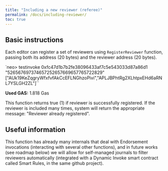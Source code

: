 ```yaml
---
title: "Including a new reviewer (referee)"
permalink: /docs/including-reviewer/
toc: true
---
```


## Basic instructions

Each editor can register a set of reviewers using `RegisterReviewer` function, passing both its address (20 bytes) and the reviewer address (20 bytes).

`neo> testinvoke 0xfc47d1b7b2fe38096433af7c5e543033d87a86d1 "526567697374657252657669657765722829" ["AUk19KeZqgryWfxfvfAkCcEFLNGhzoPivi","APLJBPhtRg2XLhtpxEHd6aRNL7YSLGH2ZL"]``

**Used GAS:** 1.818 Gas

This function returns true (1) if reviewer is successfully registered. If the reviewer is included many times, system will return the appropriate message: "Reviewer already registered".

## Useful information

This function has already many internals that deal with Endorsement invocations (interacting with several other functions), and in future works (see roadmap below) we will allow for self-managed journals to filter reviewers automatically (integrated with a Dynamic Invoke smart contract called Smart Rules, in the same github project).
